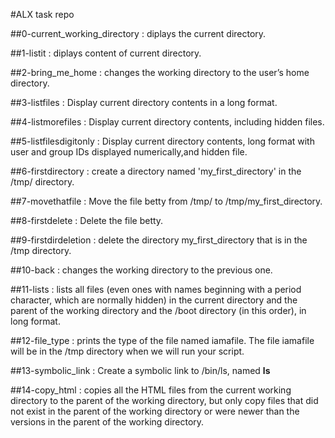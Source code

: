 #ALX task repo

##0-current_working_directory : diplays the current directory.

##1-listit : diplays content of current directory.

##2-bring_me_home : changes the working directory to the user’s home directory.

##3-listfiles : Display current directory contents in a long format.

##4-listmorefiles : Display current directory contents, including hidden files.

##5-listfilesdigitonly : Display current directory contents, long format with user and group IDs displayed numerically,and hidden file.

##6-firstdirectory :  create a directory named 'my_first_directory' in the /tmp/ directory.

##7-movethatfile : Move the file betty from /tmp/ to /tmp/my_first_directory. 

##8-firstdelete : Delete the file betty.

##9-firstdirdeletion : delete the directory my_first_directory that is in the /tmp directory.

##10-back : changes the working directory to the previous one.

##11-lists : lists all files (even ones with names beginning with a period character, which are normally hidden) in the current directory and the parent of the working directory and the /boot directory (in this order), in long format.

##12-file_type : prints the type of the file named iamafile. The file iamafile will be in the /tmp directory when we will run your script.

##13-symbolic_link : Create a symbolic link to /bin/ls, named __ls__

##14-copy_html : copies all the HTML files from the current working directory to the parent of the working directory, but only copy files that did not exist in the parent of the working directory or were newer than the versions in the parent of the working directory.

